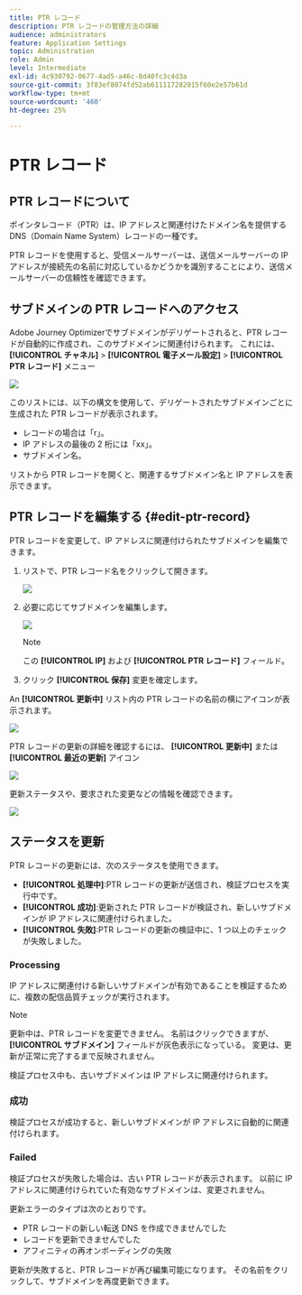 ```yaml
---
title: PTR レコード
description: PTR レコードの管理方法の詳細
audience: administrators
feature: Application Settings
topic: Administration
role: Admin
level: Intermediate
exl-id: 4c930792-0677-4ad5-a46c-8d40fc3c4d3a
source-git-commit: 3f83ef8074fd52ab611117282015f60e2e57b61d
workflow-type: tm+mt
source-wordcount: '460'
ht-degree: 25%

---
```


# PTR レコード

## PTR レコードについて

ポインタレコード（PTR）は、IP アドレスと関連付けたドメイン名を提供する DNS（Domain Name System）レコードの一種です。

PTR レコードを使用すると、受信メールサーバーは、送信メールサーバーの IP アドレスが接続先の名前に対応しているかどうかを識別することにより、送信メールサーバーの信頼性を確認できます。

## サブドメインの PTR レコードへのアクセス

Adobe Journey Optimizerでサブドメインがデリゲートされると、PTR レコードが自動的に作成され、このサブドメインに関連付けられます。 これには、 **[!UICONTROL チャネル]** > **[!UICONTROL 電子メール設定]** > **[!UICONTROL PTR レコード]** メニュー

![](../assets/ptr-records.png)

このリストには、以下の構文を使用して、デリゲートされたサブドメインごとに生成された PTR レコードが表示されます。

* レコードの場合は「r」。
* IP アドレスの最後の 2 桁には「xx」。
* サブドメイン名。

リストから PTR レコードを開くと、関連するサブドメイン名と IP アドレスを表示できます。

## PTR レコードを編集する {#edit-ptr-record}

PTR レコードを変更して、IP アドレスに関連付けられたサブドメインを編集できます。

1. リストで、PTR レコード名をクリックして開きます。

   ![](../assets/ptr-record-select.png)

1. 必要に応じてサブドメインを編集します。

   ![](../assets/ptr-record-subdomain.png)

   >[!NOTE]
   >
   >この **[!UICONTROL IP]** および **[!UICONTROL PTR レコード]** フィールド。

1. クリック **[!UICONTROL 保存]** 変更を確定します。

An **[!UICONTROL 更新中]** リスト内の PTR レコードの名前の横にアイコンが表示されます。

![](../assets/ptr-record-updating.png)

PTR レコードの更新の詳細を確認するには、 **[!UICONTROL 更新中]** または **[!UICONTROL 最近の更新]** アイコン

![](../assets/ptr-record-recent-update.png)

更新ステータスや、要求された変更などの情報を確認できます。

![](../assets/ptr-record-updates.png)

## ステータスを更新

PTR レコードの更新には、次のステータスを使用できます。

* **[!UICONTROL 処理中]**:PTR レコードの更新が送信され、検証プロセスを実行中です。
* **[!UICONTROL 成功]**:更新された PTR レコードが検証され、新しいサブドメインが IP アドレスに関連付けられました。
* **[!UICONTROL 失敗]**:PTR レコードの更新の検証中に、1 つ以上のチェックが失敗しました。

### Processing

IP アドレスに関連付ける新しいサブドメインが有効であることを検証するために、複数の配信品質チェックが実行されます。 <!--The processing time is around **48h-72h**, and can take up to **7-10 days**. Learn more on the checks performed during the validation cycle in [this section](#create-message-preset).-->

>[!NOTE]
>
>更新中は、PTR レコードを変更できません。 名前はクリックできますが、 **[!UICONTROL サブドメイン]** フィールドが灰色表示になっている。 変更は、更新が正常に完了するまで反映されません。

検証プロセス中も、古いサブドメインは IP アドレスに関連付けられます。

### 成功

検証プロセスが成功すると、新しいサブドメインが IP アドレスに自動的に関連付けられます。

### Failed

検証プロセスが失敗した場合は、古い PTR レコードが表示されます。 以前に IP アドレスに関連付けられていた有効なサブドメインは、変更されません。

更新エラーのタイプは次のとおりです。
* PTR レコードの新しい転送 DNS を作成できませんでした
* レコードを更新できませんでした
* アフィニティの再オンボーディングの失敗

更新が失敗すると、PTR レコードが再び編集可能になります。 その名前をクリックして、サブドメインを再度更新できます。
